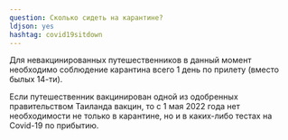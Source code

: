 ```yaml
---
question: Сколько сидеть на карантине?
ldjson: yes
hashtag: covid19sitdown
---
```


Для невакцинированных путешественников в данный момент необходимо соблюдение карантина всего 1 день по прилету (вместо былых 14-ти). 

Если путешественник вакцинирован одной из одобренных правительством Таиланда вакцин, то с 1 мая 2022 года нет необходимости не только в карантине, но и в каких-либо тестах на Covid-19 по прибытию.
